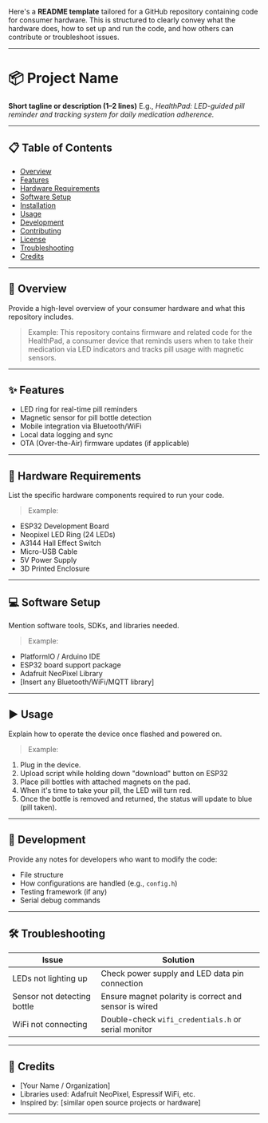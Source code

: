 Here's a **README template** tailored for a GitHub repository containing code for consumer hardware. This is structured to clearly convey what the hardware does, how to set up and run the code, and how others can contribute or troubleshoot issues.

---

# 📦 Project Name

**Short tagline or description (1–2 lines)**
E.g., *HealthPad: LED-guided pill reminder and tracking system for daily medication adherence.*

---

## 📋 Table of Contents

* [Overview](#overview)
* [Features](#features)
* [Hardware Requirements](#hardware-requirements)
* [Software Setup](#software-setup)
* [Installation](#installation)
* [Usage](#usage)
* [Development](#development)
* [Contributing](#contributing)
* [License](#license)
* [Troubleshooting](#troubleshooting)
* [Credits](#credits)

---

## 🚀 Overview

Provide a high-level overview of your consumer hardware and what this repository includes.

> Example:
> This repository contains firmware and related code for the HealthPad, a consumer device that reminds users when to take their medication via LED indicators and tracks pill usage with magnetic sensors.

---

## ✨ Features

* LED ring for real-time pill reminders
* Magnetic sensor for pill bottle detection
* Mobile integration via Bluetooth/WiFi
* Local data logging and sync
* OTA (Over-the-Air) firmware updates (if applicable)

---

## 🔧 Hardware Requirements

List the specific hardware components required to run your code.

> Example:

* ESP32 Development Board
* Neopixel LED Ring (24 LEDs)
* A3144 Hall Effect Switch
* Micro-USB Cable
* 5V Power Supply
* 3D Printed Enclosure 

---

## 💻 Software Setup

Mention software tools, SDKs, and libraries needed.

> Example:

* PlatformIO / Arduino IDE
* ESP32 board support package
* Adafruit NeoPixel Library
* \[Insert any Bluetooth/WiFi/MQTT library]

---

## ▶️ Usage

Explain how to operate the device once flashed and powered on.

> Example:

1. Plug in the device.
2. Upload script while holding down "download" button on ESP32
4. Place pill bottles with attached magnets on the pad.
5. When it's time to take your pill, the LED will turn red.
6. Once the bottle is removed and returned, the status will update to blue (pill taken).

---

## 🔨 Development

Provide any notes for developers who want to modify the code:

* File structure
* How configurations are handled (e.g., `config.h`)
* Testing framework (if any)
* Serial debug commands

---

## 🛠 Troubleshooting

| Issue                       | Solution                                              |
| --------------------------- | ----------------------------------------------------- |
| LEDs not lighting up        | Check power supply and LED data pin connection        |
| Sensor not detecting bottle | Ensure magnet polarity is correct and sensor is wired |
| WiFi not connecting         | Double-check `wifi_credentials.h` or serial monitor   |

---

## 🙌 Credits

* \[Your Name / Organization]
* Libraries used: Adafruit NeoPixel, Espressif WiFi, etc.
* Inspired by: \[similar open source projects or hardware]

---
